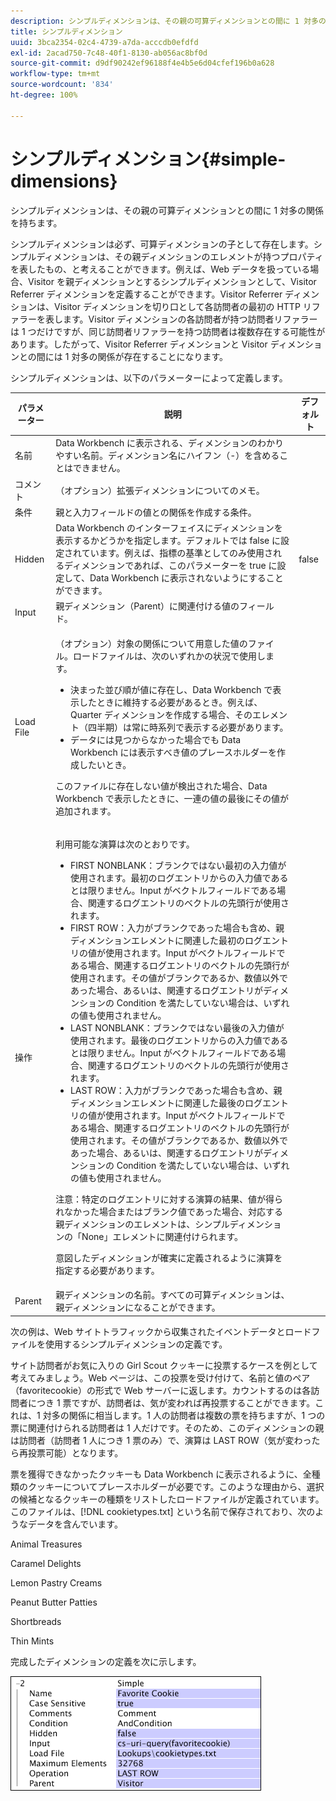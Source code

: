 ```yaml
---
description: シンプルディメンションは、その親の可算ディメンションとの間に 1 対多の関係を持ちます。
title: シンプルディメンション
uuid: 3bca2354-02c4-4739-a7da-acccdb0efdfd
exl-id: 2acad750-7c48-40f1-8130-ab056ac8bf0d
source-git-commit: d9df90242ef96188f4e4b5e6d04cfef196b0a628
workflow-type: tm+mt
source-wordcount: '834'
ht-degree: 100%

---
```


# シンプルディメンション{#simple-dimensions}

シンプルディメンションは、その親の可算ディメンションとの間に 1 対多の関係を持ちます。

シンプルディメンションは必ず、可算ディメンションの子として存在します。シンプルディメンションは、その親ディメンションのエレメントが持つプロパティを表したもの、と考えることができます。例えば、Web データを扱っている場合、Visitor を親ディメンションとするシンプルディメンションとして、Visitor Referrer ディメンションを定義することができます。Visitor Referrer ディメンションは、Visitor ディメンションを切り口として各訪問者の最初の HTTP リファラーを表します。Visitor ディメンションの各訪問者が持つ訪問者リファラーは 1 つだけですが、同じ訪問者リファラーを持つ訪問者は複数存在する可能性があります。したがって、Visitor Referrer ディメンションと Visitor ディメンションとの間には 1 対多の関係が存在することになります。

シンプルディメンションは、以下のパラメーターによって定義します。

<table id="table_E6F729DFA226459DBFC1776CE8CB81F8"> 
 <thead> 
  <tr> 
   <th colname="col1" class="entry"> パラメーター </th> 
   <th colname="col2" class="entry"> 説明 </th> 
   <th colname="col3" class="entry"> デフォルト </th> 
  </tr> 
 </thead>
 <tbody> 
  <tr> 
   <td colname="col1"> 名前 </td> 
   <td colname="col2"> Data Workbench に表示される、ディメンションのわかりやすい名前。ディメンション名にハイフン（-）を含めることはできません。 </td> 
   <td colname="col3"> </td> 
  </tr> 
  <tr> 
   <td colname="col1"> コメント </td> 
   <td colname="col2"> （オプション）拡張ディメンションについてのメモ。 </td> 
   <td colname="col3"> </td> 
  </tr> 
  <tr> 
   <td colname="col1"> 条件 </td> 
   <td colname="col2"> 親と入力フィールドの値との関係を作成する条件。 </td> 
   <td colname="col3"> </td> 
  </tr> 
  <tr> 
   <td colname="col1"> Hidden </td> 
   <td colname="col2"> Data Workbench のインターフェイスにディメンションを表示するかどうかを指定します。デフォルトでは false に設定されています。例えば、指標の基準としてのみ使用されるディメンションであれば、このパラメーターを true に設定して、Data Workbench に表示されないようにすることができます。 </td> 
   <td colname="col3"> false </td> 
  </tr> 
  <tr> 
   <td colname="col1"> Input </td> 
   <td colname="col2"> 親ディメンション（Parent）に関連付ける値のフィールド。 </td> 
   <td colname="col3"> </td> 
  </tr> 
  <tr> 
   <td colname="col1"> Load File </td> 
   <td colname="col2"> <p>（オプション）対象の関係について用意した値のファイル。ロードファイルは、次のいずれかの状況で使用します。 </p> <p> 
     <ul id="ul_056C4A8E46AA479397DC63173C035D5C"> 
      <li id="li_C26EB5A4AB3C4BEB8EB3A217A5A2377E"> 決まった並び順が値に存在し、Data Workbench で表示したときに維持する必要があるとき。例えば、Quarter ディメンションを作成する場合、そのエレメント（四半期）は常に時系列で表示する必要があります。 </li> 
      <li id="li_5D4DF56BC6124D038A7260131B1F3DB3"> データには見つからなかった場合でも Data Workbench には表示すべき値のプレースホルダーを作成したいとき。 </li> 
     </ul> </p> <p> このファイルに存在しない値が検出された場合、Data Workbench で表示したときに、一連の値の最後にその値が追加されます。 </p> </td> 
   <td colname="col3"> </td> 
  </tr> 
  <tr> 
   <td colname="col1"> 操作 </td> 
   <td colname="col2"> <p>利用可能な演算は次のとおりです。 </p> <p> 
     <ul id="ul_88AE4279413C42609D8B53EC64B5E913"> 
      <li id="li_DD9623D006844BC28B2AAA8E12AA04E1"> FIRST NONBLANK：ブランクではない最初の入力値が使用されます。最初のログエントリからの入力値であるとは限りません。Input がベクトルフィールドである場合、関連するログエントリのベクトルの先頭行が使用されます。 </li> 
      <li id="li_0FBE7F0B7B9744D994ECEDAA08F0045C"> FIRST ROW：入力がブランクであった場合も含め、親ディメンションエレメントに関連した最初のログエントリの値が使用されます。Input がベクトルフィールドである場合、関連するログエントリのベクトルの先頭行が使用されます。その値がブランクであるか、数値以外であった場合、あるいは、関連するログエントリがディメンションの Condition を満たしていない場合は、いずれの値も使用されません。 </li> 
      <li id="li_C17190BC699D4A099DC5326C07D1044D"> LAST NONBLANK：ブランクではない最後の入力値が使用されます。最後のログエントリからの入力値であるとは限りません。Input がベクトルフィールドである場合、関連するログエントリのベクトルの先頭行が使用されます。 </li> 
      <li id="li_00BAE86F12004C098F6A455908DB7062"> LAST ROW：入力がブランクであった場合も含め、親ディメンションエレメントに関連した最後のログエントリの値が使用されます。Input がベクトルフィールドである場合、関連するログエントリのベクトルの先頭行が使用されます。その値がブランクであるか、数値以外であった場合、あるいは、関連するログエントリがディメンションの Condition を満たしていない場合は、いずれの値も使用されません。 </li> 
     </ul> </p> <p> <p>注意：特定のログエントリに対する演算の結果、値が得られなかった場合またはブランク値であった場合、対応する親ディメンションのエレメントは、シンプルディメンションの「None」エレメントに関連付けられます。 </p> </p> <p> 意図したディメンションが確実に定義されるように演算を指定する必要があります。 </p> </td> 
   <td colname="col3"> </td> 
  </tr> 
  <tr> 
   <td colname="col1"> Parent </td> 
   <td colname="col2"> 親ディメンションの名前。すべての可算ディメンションは、親ディメンションになることができます。 </td> 
   <td colname="col3"> </td> 
  </tr> 
 </tbody> 
</table>

次の例は、Web サイトトラフィックから収集されたイベントデータとロードファイルを使用するシンプルディメンションの定義です。

サイト訪問者がお気に入りの Girl Scout クッキーに投票するケースを例として考えてみましょう。Web ページは、この投票を受け付けて、名前と値のペア（favoritecookie）の形式で Web サーバーに返します。カウントするのは各訪問者につき 1 票ですが、訪問者は、気が変われば再投票することができます。これは、1 対多の関係に相当します。1 人の訪問者は複数の票を持ちますが、1 つの票に関連付けられる訪問者は 1 人だけです。そのため、このディメンションの親は訪問者（訪問者 1 人につき 1 票のみ）で、演算は LAST ROW（気が変わったら再投票可能）となります。

票を獲得できなかったクッキーも Data Workbench に表示されるように、全種類のクッキーについてプレースホルダーが必要です。このような理由から、選択の候補となるクッキーの種類をリストしたロードファイルが定義されています。このファイルは、[!DNL cookietypes.txt] という名前で保存されており、次のようなデータを含んでいます。

Animal Treasures

Caramel Delights

Lemon Pastry Creams

Peanut Butter Patties

Shortbreads

Thin Mints

完成したディメンションの定義を次に示します。

![](assets/cfg_Transformation_Dim_Simple.png)
